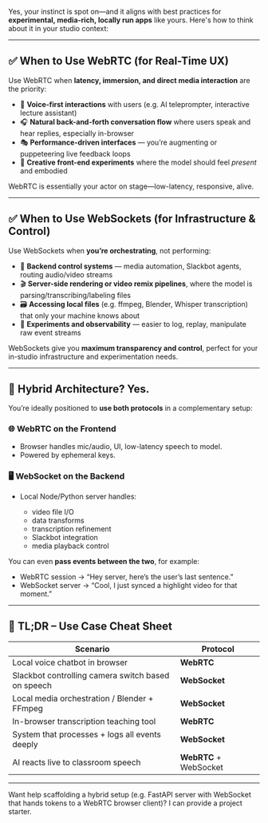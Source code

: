 Yes, your instinct is spot on—and it aligns with best practices for **experimental, media-rich, locally run apps** like yours. Here's how to think about it in your studio context:

---

## ✅ **When to Use WebRTC (for Real-Time UX)**

Use WebRTC when **latency, immersion, and direct media interaction** are the priority:

* 🎤 **Voice-first interactions** with users (e.g. AI teleprompter, interactive lecture assistant)
* 🎧 **Natural back-and-forth conversation flow** where users speak and hear replies, especially in-browser
* 🎭 **Performance-driven interfaces** — you’re augmenting or puppeteering live feedback loops
* 🎨 **Creative front-end experiments** where the model should feel *present* and embodied

WebRTC is essentially your actor on stage—low-latency, responsive, alive.

---

## ✅ **When to Use WebSockets (for Infrastructure & Control)**

Use WebSockets when **you’re orchestrating**, not performing:

* 🧠 **Backend control systems** — media automation, Slackbot agents, routing audio/video streams
* 🎬 **Server-side rendering or video remix pipelines**, where the model is parsing/transcribing/labeling files
* 🗃️ **Accessing local files** (e.g. ffmpeg, Blender, Whisper transcription) that only your machine knows about
* 🧪 **Experiments and observability** — easier to log, replay, manipulate raw event streams

WebSockets give you **maximum transparency and control**, perfect for your in-studio infrastructure and experimentation needs.

---

## 🔁 **Hybrid Architecture? Yes.**

You’re ideally positioned to **use both protocols** in a complementary setup:

### 🌐 WebRTC on the Frontend

* Browser handles mic/audio, UI, low-latency speech to model.
* Powered by ephemeral keys.

### 🖥 WebSocket on the Backend

* Local Node/Python server handles:

  * video file I/O
  * data transforms
  * transcription refinement
  * Slackbot integration
  * media playback control

You can even **pass events between the two**, for example:

* WebRTC session → “Hey server, here’s the user’s last sentence.”
* WebSocket server → “Cool, I just synced a highlight video for that moment.”

---

## 🧠 TL;DR – Use Case Cheat Sheet

| Scenario                                           | Protocol               |
| -------------------------------------------------- | ---------------------- |
| Local voice chatbot in browser                     | **WebRTC**             |
| Slackbot controlling camera switch based on speech | **WebSocket**          |
| Local media orchestration / Blender + FFmpeg       | **WebSocket**          |
| In-browser transcription teaching tool             | **WebRTC**             |
| System that processes + logs all events deeply     | **WebSocket**          |
| AI reacts live to classroom speech                 | **WebRTC** + WebSocket |

---

Want help scaffolding a hybrid setup (e.g. FastAPI server with WebSocket that hands tokens to a WebRTC browser client)? I can provide a project starter.
